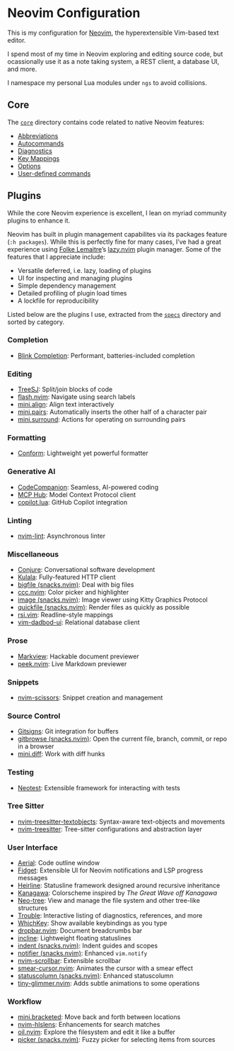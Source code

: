 # Neovim Configuration

This is my configuration for [Neovim], the hyperextensible Vim-based text editor.

I spend most of my time in Neovim exploring and editing source code, but
ocassionally use it as a note taking system, a REST client, a database UI, and
more.

I namespace my personal Lua modules under `ngs` to avoid collisions.

## Core

The [`core`](lua/ngs/core) directory contains code related to native Neovim features:

- [Abbreviations](lua/ngs/core/abbrevs.lua)
- [Autocommands](lua/ngs/core/autocmds.lua)
- [Diagnostics](lua/ngs/core/diag.lua)
- [Key Mappings](lua/ngs/core/keymaps.lua)
- [Options](lua/ngs/core/abbrevs.lua)
- [User-defined commands](lua/ngs/core/usercmds.lua)

## Plugins

While the core Neovim experience is excellent, I lean on myriad community
plugins to enhance it.

Neovim has built in plugin management capabilites via its packages feature
(`:h packages`). While this is perfectly fine for many cases, I’ve had a
great experience using [Folke Lemaitre]’s [lazy.nvim] plugin manager. Some
of the features that I appreciate include:

- Versatile deferred, i.e. lazy, loading of plugins
- UI for inspecting and managing plugins
- Simple dependency management
- Detailed profiling of plugin load times
- A lockfile for reproducibility

Listed below are the plugins I use, extracted from the [`specs`](lua/ngs/specs)
directory and sorted by category.

<!-- nvim-plugins:start -->

### Completion

- [Blink Completion](https://cmp.saghen.dev/): Performant, batteries-included completion

### Editing

- [TreeSJ](https://github.com/Wansmer/treesj): Split/join blocks of code
- [flash.nvim](https://github.com/folke/flash.nvim): Navigate using search labels
- [mini.align](https://github.com/echasnovski/mini.nvim/blob/main/readmes/mini-align.md): Align text interactively
- [mini.pairs](https://github.com/echasnovski/mini.nvim/blob/main/readmes/mini-pairs.md): Automatically inserts the other half of a character pair
- [mini.surround](https://github.com/echasnovski/mini.nvim/blob/main/readmes/mini-surround.md): Actions for operating on surrounding pairs

### Formatting

- [Conform](https://github.com/stevearc/conform.nvim): Lightweight yet powerful formatter

### Generative AI

- [CodeCompanion](https://codecompanion.olimorris.dev/): Seamless, AI-powered coding
- [MCP Hub](https://github.com/ravitemer/mcphub.nvim): Model Context Protocol client
- [copilot.lua](https://github.com/zbirenbaum/copilot.lua): GitHub Copilot integration

### Linting

- [nvim-lint](https://github.com/mfussenegger/nvim-lint): Asynchronous linter

### Miscellaneous

- [Conjure](https://github.com/Olical/conjure): Conversational software development
- [Kulala](https://github.com/mistweaverco/kulala.nvim): Fully-featured HTTP client
- [bigfile (snacks.nvim)](https://github.com/folke/snacks.nvim/blob/main/docs/bigfile.md): Deal with big files
- [ccc.nvim](https://github.com/uga-rosa/ccc.nvim): Color picker and highlighter
- [image (snacks.nvim)](https://github.com/folke/snacks.nvim/blob/main/docs/image.md): Image viewer using Kitty Graphics Protocol
- [quickfile (snacks.nvim)](https://github.com/folke/snacks.nvim/blob/main/docs/quickfile.md): Render files as quickly as possible
- [rsi.vim](https://github.com/tpope/vim-rsi): Readline-style mappings
- [vim-dadbod-ui](https://github.com/kristijanhusak/vim-dadbod-ui): Relational database client

### Prose

- [Markview](https://github.com/OXY2DEV/markview.nvim): Hackable document previewer
- [peek.nvim](https://github.com/toppair/peek.nvim/tree/master): Live Markdown previewer

### Snippets

- [nvim-scissors](https://github.com/chrisgrieser/nvim-scissor): Snippet creation and management

### Source Control

- [Gitsigns](https://github.com/lewis6991/gitsigns.nvim): Git integration for buffers
- [gitbrowse (snacks.nvim)](https://github.com/folke/snacks.nvim/blob/main/docs/gitbrowse.md): Open the current file, branch, commit, or repo in a browser
- [mini.diff](https://github.com/echasnovski/mini.nvim/blob/main/readmes/mini-diff.md): Work with diff hunks

### Testing

- [Neotest](https://github.com/nvim-neotest/neotest): Extensible framework for interacting with tests

### Tree Sitter

- [nvim-treesitter-textobjects](https://github.com/nvim-treesitter/nvim-treesitter-textobjects): Syntax-aware text-objects and movements
- [nvim-treesitter](https://github.com/nvim-treesitter/nvim-treesitter): Tree-sitter configurations and abstraction layer

### User Interface

- [Aerial](https://github.com/stevearc/aerial.nvim): Code outline window
- [Fidget](https://github.com/j-hui/fidget.nvim): Extensible UI for Neovim notifications and LSP progress messages
- [Heirline](https://github.com/rebelot/heirline.nvim): Statusline framework designed around recursive inheritance
- [Kanagawa](https://github.com/rebelot/kanagawa.nvim): Colorscheme inspired by _The Great Wave off Kanagawa_
- [Neo-tree](https://github.com/nvim-neo-tree/neo-tree.nvim): View and manage the file system and other tree-like structures
- [Trouble](https://github.com/folke/trouble.nvim): Interactive listing of diagnostics, references, and more
- [WhichKey](https://github.com/folke/which-key.nvim): Show available keybindings as you type
- [dropbar.nvim](https://github.com/Bekaboo/dropbar.nvim): Document breadcrumbs bar
- [incline](https://github.com/b0o/incline.nvim): Lightweight floating statuslines
- [indent (snacks.nvim)](https://github.com/folke/snacks.nvim/blob/main/docs/indent.md): Indent guides and scopes
- [notifier (snacks.nvim)](https://github.com/folke/snacks.nvim/blob/main/docs/notifier.md): Enhanced `vim.notify`
- [nvim-scrollbar](https://github.com/petertriho/nvim-scrollbar): Extensible scrollbar
- [smear-cursor.nvim](https://github.com/sphamba/smear-cursor.nvim): Animates the cursor with a smear effect
- [statuscolumn (snacks.nvim)](https://github.com/folke/snacks.nvim/blob/main/docs/statuscolumn.md): Enhanced statuscolumn
- [tiny-glimmer.nvim](https://github.com/rachartier/tiny-glimmer.nvim): Adds subtle animations to some operations

### Workflow

- [mini.bracketed](https://github.com/echasnovski/mini.nvim/blob/main/readmes/mini-bracketed.md): Move back and forth between locations
- [nvim-hlslens](https://github.com/kevinhwang91/nvim-hlslens): Enhancements for search matches
- [oil.nvim](https://github.com/stevearc/oil.nvim): Explore the filesystem and edit it like a buffer
- [picker (snacks.nvim)](https://github.com/folke/snacks.nvim/blob/main/docs/picker.md): Fuzzy picker for selecting items from sources

<!-- nvim-plugins:end -->

[folke lemaitre]: https://folke.io/
[lazy.nvim]: https://github.com/folke/lazy.nvim
[my terminal emulator]: https://ghostty.org/
[neovim]: https://neovim.io/